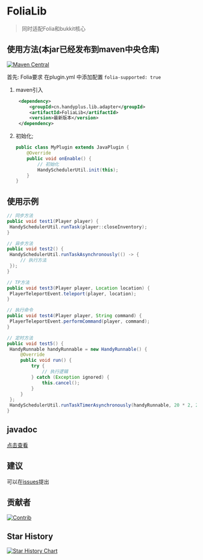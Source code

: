 # FoliaLib

> 同时适配Folia和bukkit核心

## 使用方法(本jar已经发布到maven中央仓库)

[![Maven Central](https://img.shields.io/maven-central/v/cn.handyplus.lib.adapter/FoliaLib.svg?label=Maven%20Central)](https://search.maven.org/search?q=g:%22cn.handyplus.lib.adapter%22%20AND%20a:%22FoliaLib%22)

首先: Folia要求 在plugin.yml 中添加配置 `folia-supported: true`

1. maven引入
   ```xml
    <dependency>
        <groupId>cn.handyplus.lib.adapter</groupId>
        <artifactId>FoliaLib</artifactId>
        <version>最新版本</version>
    </dependency>
   ```

2. 初始化;
   ```java
   public class MyPlugin extends JavaPlugin {
       @Override
       public void onEnable() {
           // 初始化
           HandySchedulerUtil.init(this);
       }
   }
   ```

## 使用示例

   ```java
   // 同步方法
public void test1(Player player) {
    HandySchedulerUtil.runTask(player::closeInventory);
}

// 异步方法
public void test2() {
    HandySchedulerUtil.runTaskAsynchronously(() -> {
        // 执行方法
    });
}

// TP方法
public void test3(Player player, Location location) {
    PlayerTeleportEvent.teleport(player, location);
}

// 执行命令
public void test4(Player player, String command) {
    PlayerTeleportEvent.performCommand(player, command);
}

// 定时方法
public void test5() {
    HandyRunnable handyRunnable = new HandyRunnable() {
        @Override
        public void run() {
            try {
                // 执行逻辑
            } catch (Exception ignored) {
                this.cancel();
            }
        }
    };
    HandySchedulerUtil.runTaskTimerAsynchronously(handyRunnable, 20 * 2, 20 * 60);
}
   ```

## javadoc

[点击查看](https://handyplus.github.io/FoliaLib/)

## 建议

可以在[issues](https://github.com/handyplus/FoliaLib/issues)提出

## 贡献者

[![Contrib](https://contrib.rocks/image?repo=handyplus/FoliaLib)](https://github.com/handyplus/FoliaLib/graphs/contributors)

## Star History

[![Star History Chart](https://api.star-history.com/svg?repos=handyplus/FoliaLib&type=Date)](https://star-history.com/#handyplus/FoliaLib&Date)
